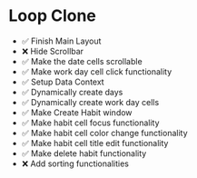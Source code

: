 # Loop Clone

- ✅ Finish Main Layout
- ❌ Hide Scrollbar
- ✅ Make the date cells scrollable
- ✅ Make work day cell click functionality
- ✅ Setup Data Context
- ✅ Dynamically create days
- ✅ Dynamically create work day cells
- ✅ Make Create Habit window
- ✅ Make habit cell focus functionality
- ✅ Make habit cell color change functionality
- ✅ Make habit cell title edit functionality
- ✅ Make delete habit functionality
- ❌ Add sorting functionalities
